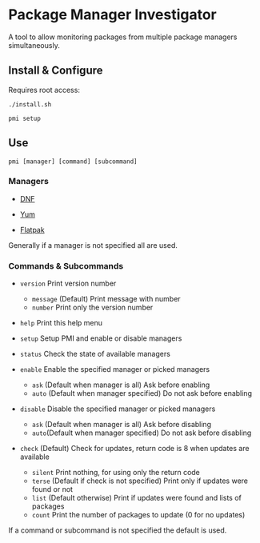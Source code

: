 # Package Manager Investigator
A tool to allow monitoring packages from multiple package managers simultaneously.

## Install & Configure
Requires root access:

	./install.sh

	pmi setup

## Use

	pmi [manager] [command] [subcommand]

### Managers
- [DNF](https://fedoraproject.org/wiki/DNF)

- [Yum](https://fedoraproject.org/wiki/Yum)

- [Flatpak](https://www.flatpak.org/)

Generally if a manager is not specified all are used.

### Commands & Subcommands
- `version` Print version number
    - `message` (Default) Print message with number
    - `number` Print only the version number

- `help` Print this help menu

- `setup` Setup PMI and enable or disable managers

- `status` Check the state of available managers

- `enable` Enable the specified manager or picked managers
    - `ask` (Default when manager is all) Ask before enabling
    - `auto` (Default when manager specified) Do not ask before enabling

- `disable` Disable the specified manager or picked managers
    - `ask` (Default when manager is all) Ask before disabling
    - `auto`(Default when manager specified) Do not ask before disabling

- `check` (Default) Check for updates, return code is 8 when updates are available
    - `silent` Print nothing, for using only the return code
    - `terse` (Default if check is not specified) Print only if updates were found or not
    - `list` (Default otherwise) Print if updates were found and lists of packages
    - `count` Print the number of packages to update (0 for no updates)

If a command or subcommand is not specified the default is used.
